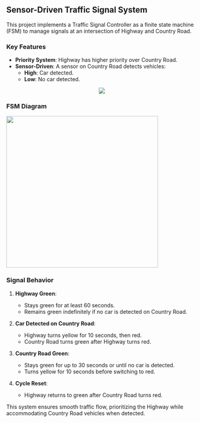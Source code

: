 ## Sensor-Driven Traffic Signal System

This project implements a Traffic Signal Controller as a finite state machine (FSM) to manage signals at an intersection of Highway and Country Road.

### Key Features

- **Priority System**: Highway has higher priority over Country Road.
- **Sensor-Driven**: A sensor on Country Road detects vehicles:
  - **High**: Car detected.
  - **Low**: No car detected.
 
<p align="center">
  <img src="https://github.com/KeshavBaldeva/Traffic-Signal-Controller/assets/152970391/84ecbaa0-696f-4a19-8c94-f1c02d2f2938" />
</p>

### FSM Diagram

  <img src="https://github.com/KeshavBaldeva/Sensor-Driven-Traffic-Signal-System/assets/152970391/ae1b2108-dc10-4532-a10b-1542bf8786ce" width="400"/>


### Signal Behavior

1. **Highway Green**:
   - Stays green for at least 60 seconds.
   - Remains green indefinitely if no car is detected on Country Road.

2. **Car Detected on Country Road**:
   - Highway turns yellow for 10 seconds, then red.
   - Country Road turns green after Highway turns red.

3. **Country Road Green**:
   - Stays green for up to 30 seconds or until no car is detected.
   - Turns yellow for 10 seconds before switching to red.

4. **Cycle Reset**:
   - Highway returns to green after Country Road turns red.

This system ensures smooth traffic flow, prioritizing the Highway while accommodating Country Road vehicles when detected.
